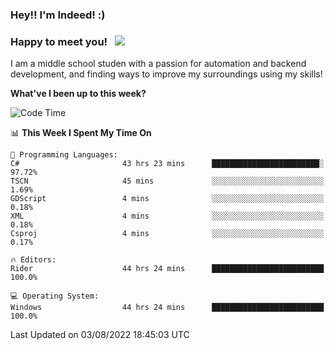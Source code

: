 ### Hey!! I'm Indeed! :) 

### Happy to meet you! &nbsp; ![](https://visitor-badge.glitch.me/badge?page_id=Indeedornot.Indeedornot)

I am a middle school studen with a passion for automation and backend development, and finding ways to improve my surroundings using my skills!

**What've I been up to this week?** 

<!--START_SECTION:waka-->
![Code Time](http://img.shields.io/badge/Code%20Time-0%20secs-blue)

📊 **This Week I Spent My Time On** 

```text
💬 Programming Languages: 
C#                       43 hrs 23 mins      ████████████████████████░   97.72% 
TSCN                     45 mins             ░░░░░░░░░░░░░░░░░░░░░░░░░   1.69% 
GDScript                 4 mins              ░░░░░░░░░░░░░░░░░░░░░░░░░   0.18% 
XML                      4 mins              ░░░░░░░░░░░░░░░░░░░░░░░░░   0.18% 
Csproj                   4 mins              ░░░░░░░░░░░░░░░░░░░░░░░░░   0.17%

🔥 Editors: 
Rider                    44 hrs 24 mins      █████████████████████████   100.0%

💻 Operating System: 
Windows                  44 hrs 24 mins      █████████████████████████   100.0%

```


 Last Updated on 03/08/2022 18:45:03 UTC
<!--END_SECTION:waka-->

